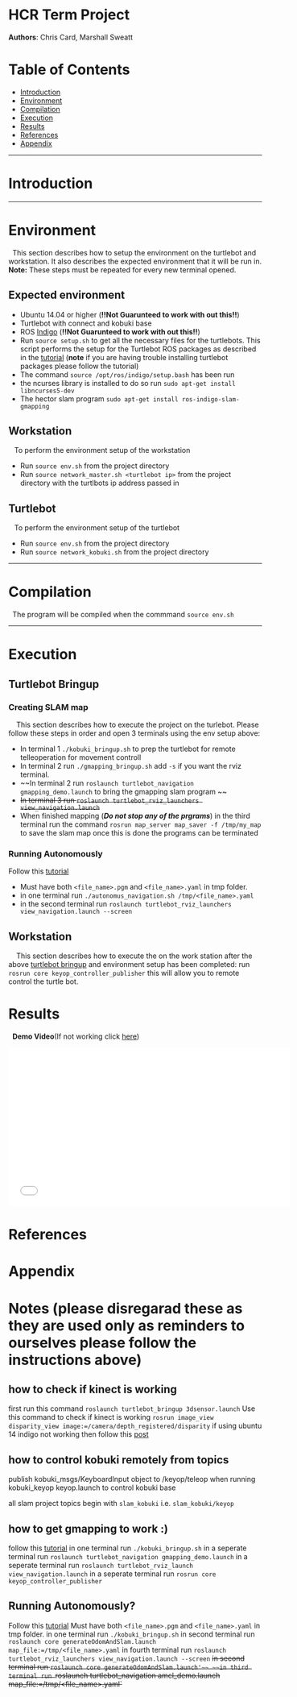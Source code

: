 HCR Term Project
================
__Authors__: Chris Card, Marshall Sweatt

# Table of Contents #
 - [Introduction](#introduction)
 - [Environment](#environment)
 - [Compilation](#compilation)
 - [Execution](#execution)
 - [Results](#results)
 - [References](#references)
 - [Appendix](#appendix)

----------------
# Introduction #

---------------
# Environment #
&nbsp;&nbsp;This section describes how to setup the environment on the turtlebot and workstation.  It also describes the expected environment that it will be run in. __Note:__ These steps must be repeated for every new terminal opened.

## Expected environment ##
 - Ubuntu 14.04 or higher (__!!Not Guarunteed to work with out this!!__)
 - Turtlebot with connect and kobuki base
 - ROS [Indigo](http://wiki.ros.org/indigo/Installation/Ubuntu) (__!!Not Guarunteed to work with out this!!__)
 - Run `source setup.sh` to get all the necessary files for the turtlebots. This script performs the setup for the Turtlebot ROS packages as described in the [tutorial](http://wiki.ros.org/turtlebot/Tutorials/indigo/Installation) (__note__ if you are having trouble installing turtlebot packages please follow the tutorial)
 - The command `source /opt/ros/indigo/setup.bash` has been run
 - the ncurses library is installed to do so run `sudo apt-get install libncurses5-dev`
 - The hector slam  program `sudo apt-get install ros-indigo-slam-gmapping`

## Workstation ##
&nbsp;&nbsp;&nbsp;To perform the environment setup of the workstation
 - Run `source env.sh` from the project directory
 - Run `source network_master.sh <turtlebot ip>` from the project directory with the turtlbots ip address passed in

## Turtlebot ##
&nbsp;&nbsp;&nbsp;To perform the environment setup of the turtlebot
 - Run `source env.sh` from the project directory
 - Run `source network_kobuki.sh` from the project directory


---------------
# Compilation #
&nbsp;&nbsp;The program will be compiled when the commmand `source env.sh`

---------------
# Execution #

## Turtlebot Bringup ##
### Creating SLAM map ###
&nbsp;&nbsp;&nbsp; This section describes how to execute the project on the turlebot. Please follow these steps in order and open 3 terminals using the env setup above:
- In terminal 1 `./kobuki_bringup.sh` to prep the turtlebot for remote telleoperation for movement controll
- In terminal 2 run `./gmapping_bringup.sh` add `-s` if you want the rviz terminal.
- ~~In terminal 2 run `roslaunch turtlebot_navigation gmapping_demo.launch` to bring the gmapping slam program ~~
- ~~In terminal 3 run `roslaunch turtlebot_rviz_launchers view_navigation.launch`~~
- When finished mapping (___Do not stop any of the prgrams___) in the third terminal run the command `rosrun map_server map_saver -f /tmp/my_map` to save the slam map once this is done the programs can be terminated

### Running Autonomously ###
Follow this [tutorial](http://wiki.ros.org/turtlebot_navigation/Tutorials/Autonomously%20navigate%20in%20a%20known%20map)
 - Must have both `<file_name>.pgm` and `<file_name>.yaml` in tmp folder.
 - in one terminal run `./autonomus_navigation.sh /tmp/<file_name>.yaml`
 - in the second terminal run `roslaunch turtlebot_rviz_launchers view_navigation.launch --screen`

## Workstation ##
&nbsp;&nbsp;&nbsp; This section describes how to execute the on the work station after the above [turtlebot bringup](#turtlebot_bringup) and environment setup has been completed: run `rosrun core keyop_controller_publisher` this will allow you to remote control the turtle bot.

# Results #

&nbsp;&nbsp;__Demo Video__(If not working click [here](http://www.youtube.com/watch?v=1JjsBqtKpcY&list=UUcS7AZZsCauWAlKDbMXsKOw))
<iframe width="560" height="315" src="//www.youtube.com/embed/1JjsBqtKpcY?list=UUcS7AZZsCauWAlKDbMXsKOw" frameborder="0" allowfullscreen></iframe>

# References #

# Appendix #

# Notes (please disregarad these as they are used only as reminders to ourselves please follow the instructions above) #

## how to check if kinect is working ##
first run this command `roslaunch turtlebot_bringup 3dsensor.launch`
Use this command to check if kinect is working `rosrun image_view disparity_view image:=/camera/depth_registered/disparity`
if using ubuntu 14 indigo not working then follow this [post](https://github.com/OpenPTrack/open_ptrack/issues/19)

## how to control kobuki remotely from topics ##

publish kobuki_msgs/KeyboardInput object to  /keyop/teleop when running kobuki_keyop keyop.launch to control kobuki base

all slam project topics begin with `slam_kobuki` i.e. `slam_kobuki/keyop`

## how to get gmapping to work :) ##
follow this [tutorial](http://wiki.ros.org/turtlebot_navigation/Tutorials/Build%20a%20map%20with%20SLAM)
in one terminal run `./kobuki_bringup.sh`
in a seperate terminal run `roslaunch turtlebot_navigation gmapping_demo.launch`
in a seperate terminal run `roslaunch turtlebot_rviz_launch view_navigation.launch`
in a seperate terminal run `rosrun core keyop_controller_publisher`

## Running Autonomously? ##
Follow this [tutorial](http://wiki.ros.org/turtlebot_navigation/Tutorials/Autonomously%20navigate%20in%20a%20known%20map)
Must have both `<file_name>.pgm` and `<file_name>.yaml` in tmp folder.
in one terminal run `./kobuki_bringup.sh`
in second terminal run `roslaunch core generateOdomAndSlam.launch map_file:=/tmp/<file_name>.yaml`
in fourth terminal run `roslaunch turtlebot_rviz_launchers view_navigation.launch --screen`
~~in second terminal run `roslaunch core generateOdomAndSlam.launch'~~
~~in third terminal run `roslaunch turtlebot_navigation amcl_demo.launch map_file:=/tmp/<file_name>.yaml`~~